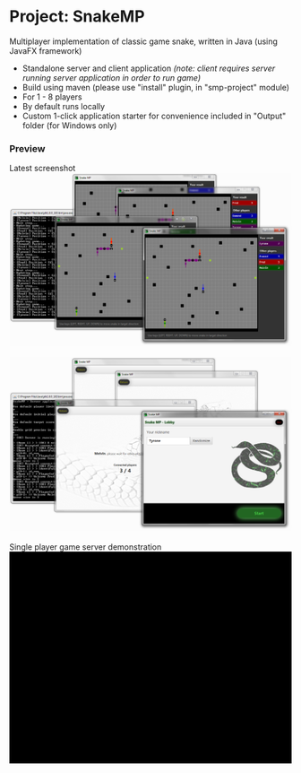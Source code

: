 # Project: SnakeMP
Multiplayer implementation of classic game snake, written in Java (using JavaFX framework)

- Standalone server and client application <i>(note: client requires server running server application in order to run game)</i>
- Build using maven (please use "install" plugin, in "smp-project" module)
- For 1 - 8 players
- By default runs locally
- Custom 1-click application starter for convenience included in "Output" folder (for Windows only)

### Preview
Latest screenshot<br/>
![Alt Text](Git/preview002.png)<br/><br/>
![Alt Text](Git/preview001.png)<br/><br/>
Single player game server demonstration<br/>
![Alt Text](Git/smp_preview_001.gif)
